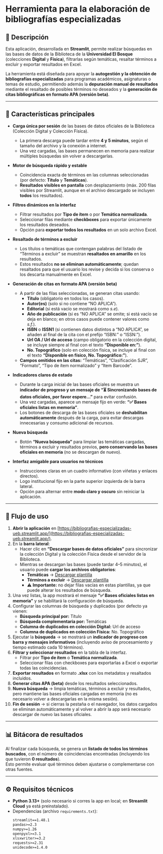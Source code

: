 # Herramienta para la elaboración de bibliografías especializadas

## 📘 Descripción
Esta aplicación, desarrollada en **Streamlit**, permite realizar búsquedas en las bases de datos de la Biblioteca de la **Universidad El Bosque** (colecciones **Digital** y **Física**), filtrarlas según temáticas, resaltar términos a excluir y exportar resultados en Excel.  

La herramienta está diseñada para apoyar la **autogestión y la obtención de bibliografías especializadas** para programas académicos, asignaturas o temas de estudio, permitiendo además la **depuración manual de resultados** mediante el resaltado de posibles términos no deseados y la **generación de citas bibliográficas en formato APA (versión beta)**.

---

## 🚀 Características principales
- **Carga única por sesión** de las bases de datos oficiales de la Biblioteca (Colección Digital y Colección Física).  
  - La primera descarga puede tardar entre **4 y 5 minutos**, según el tamaño del archivo y la conexión a internet.  
  - Una vez cargadas, las bases permanecen en memoria para realizar múltiples búsquedas sin volver a descargarlas.  

- **Motor de búsqueda rápido y estable**  
  - Coincidencia exacta de términos en las columnas seleccionadas (por defecto: **Título** y **Temáticas**).  
  - **Resultados visibles en pantalla** con desplazamiento (máx. 200 filas visibles por Streamlit, aunque en el archivo descargado se incluyen **todos** los resultados).  

- **Filtros dinámicos en la interfaz**  
  - Filtrar resultados por **Tipo de ítem** o por **Temática normalizada**.  
  - Seleccionar filas mediante **checkboxes** para exportar únicamente los resultados deseados.  
  - Opción para **exportar todos los resultados** en un solo archivo Excel.  

- **Resaltado de términos a excluir**  
  - Los títulos o temáticas que contengan palabras del listado de “Términos a excluir” se muestran **resaltados en amarillo** en los resultados.  
  - Estos resultados **no se eliminan automáticamente**; quedan resaltados para que el usuario los revise y decida si los conserva o los descarta manualmente en Excel.  

- **Generación de citas en formato APA (versión beta)**  
  - A partir de las filas seleccionadas, se generan citas usando:  
    - **Título** (obligatorio en todos los casos).  
    - **Autor(es)** (solo si no contiene “NO APLICA”).  
    - **Editorial** (si está vacío se mostrará como *s.e*).  
    - **Año de publicación** (si es “NO APLICA” se omite; si está vacío se deja en blanco; en otros casos puede contener valores como *s.f.*).  
    - **ISBN** o **ISSN1** (si contienen datos distintos a “NO APLICA”, se añaden al final de la cita con el prefijo “ISBN:” o “ISSN:”).  
    - **Url OA / Url de acceso** (campo obligatorio en la colección digital, se incluye siempre al final con el texto **“Disponible en:”**).  
    - **No. Topográfico** (solo en colección física, se incluye al final con el texto **“Disponible en físico, No. Topográfico:”**).  
  - **Campos omitidos en las citas:** “Temáticas”, “Clasificación SJR”, “Formato”, “Tipo de ítem normalizado” y “Item Barcode”.  

- **Indicadores claros de estado**  
  - Durante la carga inicial de las bases oficiales se muestra un **indicador de progreso y un mensaje de “⏳ Sincronizando bases de datos oficiales, por favor espere…”** para evitar confusión.  
  - Una vez cargadas, aparece un mensaje fijo en verde: **“✅ Bases oficiales listas en memoria”**.  
  - Los botones de descarga de las bases oficiales se **deshabilitan automáticamente** después de la carga, para evitar descargas innecesarias y consumo adicional de recursos.  

- **Nueva búsqueda**  
  - Botón **“Nueva búsqueda”** para limpiar las temáticas cargadas, términos a excluir y resultados previos, **pero conservando las bases oficiales en memoria** (no se descargan de nuevo).  

- **Interfaz amigable para usuarios no técnicos**  
  - Instrucciones claras en un cuadro informativo (con viñetas y enlaces directos).  
  - Logo institucional fijo en la parte superior izquierda de la barra lateral.  
  - Opción para alternar entre **modo claro y oscuro** sin reiniciar la aplicación.  

---

## 📂 Flujo de uso
1. **Abrir la aplicación** en [https://bibliografias-especializadas-ueb.streamlit.app/](https://bibliografias-especializadas-ueb.streamlit.app/).  
2. En la **barra lateral**:  
   - Hacer clic en **“Descargar bases de datos oficiales”** para sincronizar la colección Digital y la colección Física desde el servidor de la Biblioteca.  
   - Mientras se descargan las bases (puede tardar 4–5 minutos), el usuario puede **cargar los archivos obligatorios**:
     - **Temáticas** → [Descargar plantilla](https://biblioteca.unbosque.edu.co/sites/default/files/Formatos-Biblioteca/Plantilla%20Tem%C3%A1ticas.xlsx)  
     - **Términos a excluir** → [Descargar plantilla](https://biblioteca.unbosque.edu.co/sites/default/files/Formatos-Biblioteca/Plantilla%20T%C3%A9rminos%20a%20excluir.xlsx)  
     - ⚠️ **Importante:** no dejar filas vacías en estas plantillas, ya que puede alterar los resultados de búsqueda.  
3. Una vez listas, la app mostrará el mensaje **“✅ Bases oficiales listas en memoria”** y se habilitará la configuración de búsqueda.  
4. Configurar las columnas de búsqueda y duplicados (por defecto ya vienen:  
   - **Búsqueda principal por:** Título  
   - **Búsqueda complementaria por:** Temáticas  
   - **Columna de duplicados en colección Digital:** Url de acceso  
   - **Columna de duplicados en colección Física:** No. Topográfico  
5. Ejecutar la **búsqueda** → se mostrará un **indicador de progreso con barra y mensajes informativos** (incluyendo aviso de procesamiento y tiempo estimado cada 10 términos).  
6. **Filtrar y seleccionar resultados** en la tabla de la interfaz.  
   - Filtrar por **Tipo de ítem** o **Temática normalizada**.  
   - Seleccionar filas con checkboxes para exportarlas a Excel o exportar todas las coincidencias.  
7. **Exportar resultados** en formato **.xlsx** con los metadatos y resaltados incluidos.  
8. **Generar citas APA (beta)** desde los resultados seleccionados.  
9. **Nueva búsqueda** → limpia temáticas, términos a excluir y resultados, pero mantiene las bases oficiales cargadas en memoria (no es necesario volver a descargarlas en la misma sesión).  
10. **Fin de sesión** → si cierras la pestaña o el navegador, los datos cargados se eliminan automáticamente y al volver a abrir la app será necesario descargar de nuevo las bases oficiales.  

---

## 📊 Bitácora de resultados
Al finalizar cada búsqueda, se genera un **listado de todos los términos buscados**, con el número de coincidencias encontradas (incluyendo los que tuvieron **0 resultados**).  
Esto permite evaluar qué términos deben ajustarse o complementarse con otras fuentes.  

---

## ⚙️ Requisitos técnicos
- **Python 3.13+** (solo necesario si corres la app en local; en **Streamlit Cloud** ya está preinstalado).  
- Dependencias (archivo `requirements.txt`):  
  ```txt
  streamlit==1.48.1
  pandas>=2.3
  numpy>=1.26
  openpyxl>=3.1
  xlsxwriter>=3.2
  requests>=2.31
  unidecode>=1.4.0
